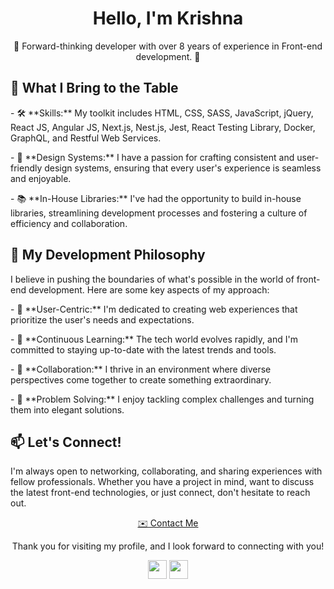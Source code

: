 <h1 align="center">Hello, I'm Krishna </h1>

<p align="center">
  🚀 Forward-thinking developer with over 8 years of experience in Front-end development. 🚀
</p>

<h2>🎯 What I Bring to the Table</h2>

<p>
  - 🛠️ **Skills:** My toolkit includes HTML, CSS, SASS, JavaScript, jQuery, React JS, Angular JS, Next.js, Nest.js, Jest, React Testing Library, Docker, GraphQL, and Restful Web Services.
</p>

<p>
  - 🎨 **Design Systems:** I have a passion for crafting consistent and user-friendly design systems, ensuring that every user's experience is seamless and enjoyable.
</p>

<p>
  - 📚 **In-House Libraries:** I've had the opportunity to build in-house libraries, streamlining development processes and fostering a culture of efficiency and collaboration.
</p>

<h2>🚀 My Development Philosophy</h2>

<p>
  I believe in pushing the boundaries of what's possible in the world of front-end development. Here are some key aspects of my approach:
</p>

<p>
  - 🎯 **User-Centric:** I'm dedicated to creating web experiences that prioritize the user's needs and expectations.
</p>

<p>
  - 📖 **Continuous Learning:** The tech world evolves rapidly, and I'm committed to staying up-to-date with the latest trends and tools.
</p>

<p>
  - 🤝 **Collaboration:** I thrive in an environment where diverse perspectives come together to create something extraordinary.
</p>

<p>
  - 🧩 **Problem Solving:** I enjoy tackling complex challenges and turning them into elegant solutions.
</p>

<h2>📫 Let's Connect!</h2>

<p>
  I'm always open to networking, collaborating, and sharing experiences with fellow professionals. Whether you have a project in mind, want to discuss the latest front-end technologies, or just connect, don't hesitate to reach out.
</p>

<p align="center">
  <a href="mailto:youremail@example.com">✉️ Contact Me</a>
</p>

<p align="center">
  Thank you for visiting my profile, and I look forward to connecting with you!
</p>

<p align="center">
  <img src="https://emojipedia-us.s3.dualstack.us-west-1.amazonaws.com/thumbs/160/apple/237/waving-hand-sign_1f44b.png" width="30px"> <img src="https://emojipedia-us.s3.dualstack.us-west-1.amazonaws.com/thumbs/160/apple/237/waving-hand-sign_1f44b.png" width="30px">
</p>

